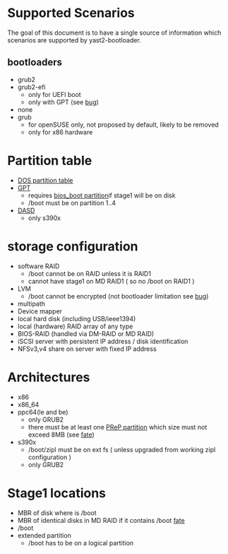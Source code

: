 # Supported Scenarios

The goal of this document is to have a single source of information  which scenarios are supported by yast2-bootloader.

## bootloaders

* grub2
* grub2-efi
  * only for UEFI boot
  * only with GPT (see [bug](https://bugzilla.novell.com/show_bug.cgi?id=889733#c8))
* none
* grub
  * for openSUSE only, not proposed by default, likely to be removed
  * only for x86 hardware

# Partition table

* [DOS partition table](http://en.wikipedia.org/wiki/Master_boot_record)
* [GPT](http://en.wikipedia.org/wiki/GUID_Partition_Table)
  * requires [bios_boot partition](http://en.wikipedia.org/wiki/BIOS_Boot_partition)if stage1 will be on disk
  * /boot must be on partition 1..4
* [DASD](http://en.wikipedia.org/wiki/Direct-access_storage_device)
  * only s390x

# storage configuration

* software RAID
  * /boot cannot be on RAID unless it is RAID1
  * cannot have stage1 on MD RAID1 ( so no /boot on RAID1 )
* LVM
  * /boot cannot be encrypted (not bootloader limitation see [bug](https://bugzilla.novell.com/show_bug.cgi?id=890364#c40))
* multipath
* Device mapper
* local hard disk (including USB/ieee1394)
* local (hardware) RAID array of any type
* BIOS-RAID (handled via DM-RAID or MD RAID)
* iSCSI server with persistent IP address / disk identification
* NFSv3,v4 share on server with fixed IP address


# Architectures

* x86
* x86_64
* ppc64(le and be)
  * only GRUB2
  * there must be at least one [PReP partition](http://en.wikipedia.org/wiki/Partition_type#List_of_partition_IDs) which size must not exceed 8MB (see [fate](https://fate.suse.com/317302))
* s390x
  * /boot/zipl must be on ext fs ( unless upgraded from working zipl configuration )
  * only GRUB2

# Stage1 locations

* MBR of disk where is /boot
* MBR of identical disks in MD RAID if it contains /boot [fate](https://fate.novell.com/316983)
* /boot
* extended partition
  * /boot has to be on a logical partition
